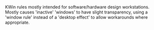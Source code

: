 KWin rules mostly intended for software/hardware design workstations. Mostly causes 'inactive' 'windows' to have slight transparency, using a 'window rule' instead of a 'desktop effect' to allow workarounds where appropriate.



